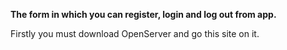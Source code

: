 **The form in which you can register, login and log out from app.**

Firstly you must download OpenServer and go this site on it.

